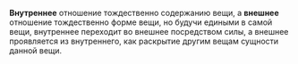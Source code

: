 **Внутреннее** отношение тождественно содержанию вещи, а **внешнее** отношение тождественно форме вещи, но будучи едиными в самой вещи, внутреннее переходит во внешнее посредством силы, а внешнее проявляется из внутреннего, как раскрытие другим вещам сущности данной вещи.
